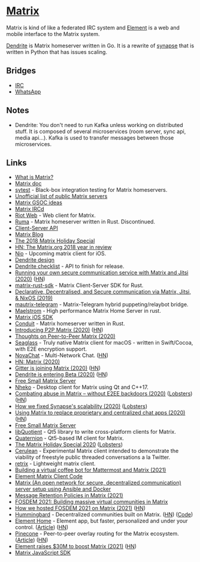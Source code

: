 # [Matrix](https://matrix.org)

Matrix is kind of like a federated IRC system and [Element](https://element.io) is a web and mobile interface to the Matrix system.

[Dendrite](https://github.com/matrix-org/dendrite) is Matrix homeserver written in Go. It is a rewrite of [synapse](https://github.com/matrix-org/synapse) that is written in Python that has issues scaling.

## Bridges

- [IRC](https://github.com/matrix-org/matrix-ircd)
- [WhatsApp](https://github.com/tulir/mautrix-whatsapp)

## Notes

- Dendrite: You don't need to run Kafka unless working on distributed stuff. It is composed of several microservices (room server, sync api, media api...). Kafka is used to transfer messages between those microservices.

## Links

- [What is Matrix?](https://matrix.org/docs/guides/faq.html#what-is-matrix)
- [Matrix doc](https://github.com/matrix-org/matrix-doc)
- [sytest](https://github.com/matrix-org/sytest) - Black-box integration testing for Matrix homeservers.
- [Unofficial list of public Matrix servers](https://www.hello-matrix.net/public_servers.php)
- [Matrix GSOC ideas](https://github.com/matrix-org/GSoC/blob/master/IDEAS.md#what-is-matrix)
- [Matrix IRCd](https://github.com/matrix-org/matrix-ircd)
- [Riot Web](https://github.com/vector-im/riot-web) - Web client for Matrix.
- [Ruma](https://github.com/ruma/homeserver) - Matrix homeserver written in Rust. Discontinued.
- [Client-Server API](https://matrix.org/docs/spec/client_server/r0.3.0.html)
- [Matrix Blog](https://matrix.org/blog/posts/)
- [The 2018 Matrix Holiday Special](https://matrix.org/blog/2018/12/25/the-2018-matrix-holiday-special/)
- [HN: The Matrix.org 2018 year in review](https://news.ycombinator.com/item?id=18756787)
- [Nio](https://github.com/niochat/nio) - Upcoming matrix client for iOS.
- [Dendrite design](https://github.com/matrix-org/dendrite/blob/master/docs/DESIGN.md)
- [Dendrite checklist](https://docs.google.com/spreadsheets/d/1tkMNpIpPjvuDJWjPFbw_xzNzOHBA-Hp50Rkpcr43xTw) - API to finish for release.
- [Running your own secure communication service with Matrix and Jitsi (2020)](https://matrix.org/blog/2020/04/06/running-your-own-secure-communication-service-with-matrix-and-jitsi) ([HN](https://news.ycombinator.com/item?id=22802645))
- [matrix-rust-sdk](https://github.com/matrix-org/matrix-rust-sdk) - Matrix Client-Server SDK for Rust.
- [Declarative, Decentralised, and Secure communication via Matrix, Jitsi, & NixOS (2019)](https://kaushikc.org/posts/matrix-jitsi-nixos.html)
- [mautrix-telegram](https://github.com/tulir/mautrix-telegram) - Matrix-Telegram hybrid puppeting/relaybot bridge.
- [Maelstrom](https://github.com/maelstrom-rs/maelstrom) - High performance Matrix Home Server in rust.
- [Matrix iOS SDK](https://github.com/matrix-org/matrix-ios-sdk)
- [Conduit](https://git.koesters.xyz/timo/conduit) - Matrix homeserver written in Rust.
- [Introducing P2P Matrix (2020)](https://matrix.org/blog/2020/06/02/introducing-p-2-p-matrix) ([HN](https://news.ycombinator.com/item?id=23393935))
- [Thoughts on Peer-to-Peer Matrix (2020)](https://neilalexander.dev/2020/06/02/thoughts-p2p-matrix.html)
- [Seaglass](https://github.com/neilalexander/seaglass) - Truly native Matrix client for macOS - written in Swift/Cocoa, with E2E encryption support.
- [NovaChat](https://nova.chat/) - Multi-Network Chat. ([HN](https://news.ycombinator.com/item?id=23693371))
- [HN: Matrix (2020)](https://news.ycombinator.com/item?id=24239564)
- [Gitter is joining Matrix (2020)](https://matrix.org/blog/2020/09/30/welcoming-gitter-to-matrix) ([HN](https://news.ycombinator.com/item?id=24638438))
- [Dendrite is entering Beta (2020)](https://matrix.org/blog/2020/10/08/dendrite-is-entering-beta) ([HN](https://news.ycombinator.com/item?id=24721160))
- [Free Small Matrix Server](https://matrix.org/docs/guides/free-small-matrix-server)
- [Nheko](https://github.com/Nheko-Reborn/nheko) - Desktop client for Matrix using Qt and C++17.
- [Combating abuse in Matrix – without E2EE backdoors (2020)](https://matrix.org/blog/2020/10/19/combating-abuse-in-matrix-without-backdoors) ([Lobsters](https://lobste.rs/s/ntyvtw/combating_abuse_matrix_without)) ([HN](https://news.ycombinator.com/item?id=24836987))
- [How we fixed Synapse's scalability (2020)](https://matrix.org/blog/2020/11/03/how-we-fixed-synapses-scalability) ([Lobsters](https://lobste.rs/s/gwwnei/how_we_fixed_synapse_s_scalability_matrix))
- [Using Matrix to replace proprietary and centralized chat apps (2020)](https://jae.moe/blog/2020/11/using-matrix-to-replace-proprietary-and-centralized-chat-apps/) ([HN](https://news.ycombinator.com/item?id=25091614))
- [Free Small Matrix Server](https://github.com/ptman/matrix-docs/tree/master/free-matrix-server)
- [libQuotient](https://github.com/quotient-im/libQuotient/) - Qt5 library to write cross-platform clients for Matrix.
- [Quaternion](https://github.com/quotient-im/Quaternion/) - Qt5-based IM client for Matrix.
- [The Matrix Holiday Special 2020](https://matrix.org/blog/2020/12/25/the-matrix-holiday-special-2020) ([Lobsters](https://lobste.rs/s/sxt5zc/matrix_holiday_special_2020))
- [Cerulean](https://github.com/matrix-org/cerulean) - Experimental Matrix client intended to demonstrate the viability of freestyle public threaded conversations a la Twitter.
- [retrix](https://github.com/agraven/retrix) - Lightweight matrix client.
- [Building a virtual coffee bot for Mattermost and Matrix (2021)](https://n8n.io/blog/how-to-host-virtual-coffee-breaks-with-n8n/)
- [Element Matrix Client Code](https://github.com/vector-im/element-web)
- [Matrix (An open network for secure, decentralized communication) server setup using Ansible and Docker](https://github.com/spantaleev/matrix-docker-ansible-deploy)
- [Message Retention Policies in Matrix (2021)](https://brendan.abolivier.bzh/matrix-retention-policies/)
- [FOSDEM 2021: Building massive virtual communities in Matrix](https://www.youtube.com/watch?v=TzUfS08lMek)
- [How we hosted FOSDEM 2021 on Matrix (2021)](https://matrix.org/blog/2021/02/15/how-we-hosted-fosdem-2021-on-matrix) ([HN](https://news.ycombinator.com/item?id=26142654))
- [Hummingbard](https://hummingbard.com/hummingbard/introducing-hummingbard) - Decentralized communities built on Matrix. ([HN](https://news.ycombinator.com/item?id=26277602)) ([Code](https://github.com/hummingbard/hummingbard))
- [Element Home](https://element.io/element-home) - Element app, but faster, personalized and under your control. ([Article](https://element.io/blog/element-home/)) ([HN](https://news.ycombinator.com/item?id=26311801))
- [Pinecone](https://github.com/matrix-org/pinecone) - Peer-to-peer overlay routing for the Matrix ecosystem. ([Article](https://matrix.org/blog/2021/05/06/introducing-the-pinecone-overlay-network)) ([HN](https://news.ycombinator.com/item?id=27077660))
- [Element raises $30M to boost Matrix (2021)](https://matrix.org/blog/2021/07/27/element-raises-30-m-to-boost-matrix) ([HN](https://news.ycombinator.com/item?id=27969624))
- [Matrix JavaScript SDK](https://github.com/matrix-org/matrix-js-sdk)
